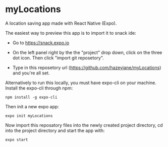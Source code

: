 # myLocations

A location saving app made with React Native (Expo).

The easiest way to preview this app is to import it to snack ide:

- Go to https://snack.expo.io

- On the left panel right by the the "project" drop down, click on the three dot icon. Then click "import git reposetory".

- Type in this reposetory url (https://github.com/hazeyjane/myLocations) and you're all set.



Alternatively to run this locally, you must have expo-cli on your machine. Install the expo-cli through npm:
```
npm install -g expo-cli
```
Then init a new expo app:
```
expo init myLocations
```
Now import this reposatory files into the newly created project directory, cd into the project directory and start the app with:
```
expo start
```

